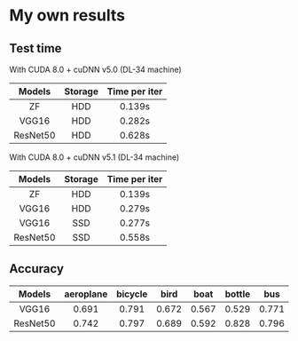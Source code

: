 # My own results


## Test time

 With CUDA 8.0 + cuDNN v5.0 (DL-34 machine)

| Models   | Storage | Time per iter |
|:--------:|:-------:|:-------------:|
| ZF       | HDD     | 0.139s        |
| VGG16    | HDD     | 0.282s        |
| ResNet50 | HDD     | 0.628s        |


 With CUDA 8.0 + cuDNN v5.1 (DL-34 machine)

| Models | Storage | Time per iter |
|:------:|:-------:|:-------------:|
| ZF | HDD | 0.139s |
| VGG16 | HDD | 0.279s |
| VGG16 | SSD | 0.277s |
| ResNet50 | SSD | 0.558s |


## Accuracy

| Models | aeroplane | bicycle | bird | boat | bottle | bus | car | cat | chair | cow | giningtable | dog | horse | motorbike | person | pottedplant | sheep | sofa | train | tvmonitor | mAP |
| :---: | :---: | :---: | :---: | :---: | :---: | :---: | :---: | :---: | :---: | :---: | :---: | :---: | :---: | :---: | :---: | :---: | :---: | :---: | :---: | :---: | :---: |
| VGG16 | 0.691 | 0.791 | 0.672 | 0.567 | 0.529 | 0.771 | 0.805 | 0.793 | 0.481 | 0.769 | 0.643 | 0.770 | 0.805 | 0.767 | 0.772 | 0.433 | 0.664 | 0.647 |0.758 | 0.683 | 0.691 |
| ResNet50 | 0.742 | 0.797 | 0.689 | 0.592 | 0.828 | 0.796 | 0.861 | 0.519 | 0.761 | 0.682 | 0.833 | 0.806 | 0.785 | 0.781 | 0.459 | 0.736 | 0.744 | 0.781 | 0.738 | 0.723 |   
 